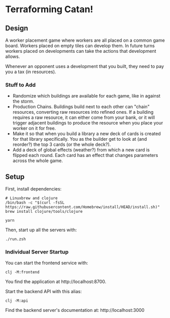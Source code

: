# Terraforming Catan!

## Design

A worker placement game where workers are all placed on a common game board.
Workers placed on empty tiles can develop them.
In future turns workers placed on developments can take the actions that
development allows.

Whenever an opponent uses a development that you built, they need to pay you a
tax (in resources).

### Stuff to Add

 - Randomize which buildings are available for each game, like in against the
   storm.
 - Production Chains.
   Buildings build next to each other can "chain" resources, converting raw
   resources into refined ones.
   If a building requires a raw resource, it can either come from your bank, or
   it will trigger adjacent buildings to produce the resource when you place
   your worker on it for free.
 - Make it so that when you build a library a new deck of cards is created for
   that library specifically.
   You as the builder get to look at (and reorder?) the top 3 cards (or the
   whole deck?).
 - Add a deck of global effects (weather?) from which a new card is flipped each
   round.
   Each card has an effect that changes parameters across the whole game.

## Setup

First, install dependencies:

    # Linuxbrew and clojure
    /bin/bash -c "$(curl -fsSL https://raw.githubusercontent.com/Homebrew/install/HEAD/install.sh)"
    brew install clojure/tools/clojure

    yarn

Then, start up all the servers with:

    ./run.zsh

### Individual Server Startup

You can start the frontend service with:

    clj -M:frontend

You find the application at http://localhost:8700.

Start the backend API with this alias:

    clj -M:api

Find the backend server's documentation at: http://localhost:3000
